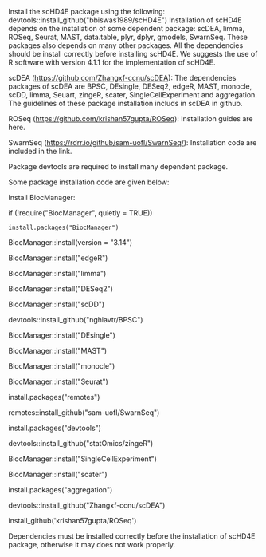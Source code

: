 Install the scHD4E package using the following: devtools::install_github("bbiswas1989/scHD4E")
Installation of scHD4E depends on the installation of some dependent package: scDEA, limma, ROSeq, Seurat, MAST, data.table, plyr, dplyr, gmodels, SwarnSeq.
These packages also depends on many other packages. All the dependencies should be install correctly before installing scHD4E. 
We suggests the use of R software with version 4.1.1 for the implementation of scHD4E.

scDEA (https://github.com/Zhangxf-ccnu/scDEA): The dependencies packages of scDEA are BPSC, DEsingle, DESeq2, edgeR, MAST, monocle, scDD, limma, Seuart, zingeR, scater,
SingleCellExperiment and aggregation. The guidelines of these package installation includs in scDEA in github.

ROSeq (https://github.com/krishan57gupta/ROSeq): Installation guides are here.

SwarnSeq (https://rdrr.io/github/sam-uofl/SwarnSeq/): Installation code are included in the link.

Package devtools are required to install many dependent package.

Some package installation code are given below:

Install BiocManager:

if (!require("BiocManager", quietly = TRUE))

    install.packages("BiocManager")
    
BiocManager::install(version = "3.14")

BiocManager::install("edgeR")

BiocManager::install("limma")

BiocManager::install("DESeq2")

BiocManager::install("scDD")

devtools::install_github("nghiavtr/BPSC")

BiocManager::install("DEsingle")

BiocManager::install("MAST")

BiocManager::install("monocle")

BiocManager::install("Seurat")

install.packages("remotes")

remotes::install_github("sam-uofl/SwarnSeq")

install.packages("devtools")

devtools::install_github("statOmics/zingeR")

BiocManager::install("SingleCellExperiment")

BiocManager::install("scater")

install.packages("aggregation")

devtools::install_github("Zhangxf-ccnu/scDEA")

install_github('krishan57gupta/ROSeq')

Dependencies must be installed correctly before the installation of scHD4E package, otherwise it may does not work properly.
